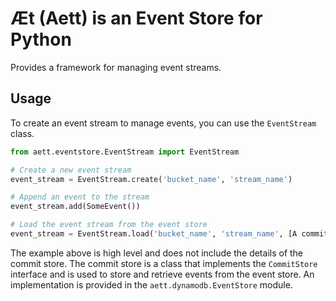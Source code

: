 # Æt (Aett) is an Event Store for Python

Provides a framework for managing event streams.

## Usage

To create an event stream to manage events, you can use the `EventStream` class.

```python
from aett.eventstore.EventStream import EventStream

# Create a new event stream
event_stream = EventStream.create('bucket_name', 'stream_name')

# Append an event to the stream
event_stream.add(SomeEvent())

# Load the event stream from the event store
event_stream = EventStream.load('bucket_name', 'stream_name', [A commit store instance], 0, 100)

```

The example above is high level and does not include the details of the commit store. The commit store is a class that
implements the `CommitStore` interface and is used to store and retrieve events from the event store. An implementation 
is provided in the `aett.dynamodb.EventStore` module.
